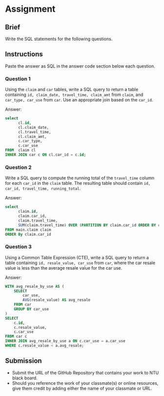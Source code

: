 # Assignment

## Brief

Write the SQL statements for the following questions.

## Instructions

Paste the answer as SQL in the answer code section below each question.

### Question 1

Using the `claim` and `car` tables, write a SQL query to return a table containing `id, claim_date, travel_time, claim_amt` from `claim`, and `car_type, car_use` from `car`. Use an appropriate join based on the `car_id`.

Answer:

```sql
select 
      cl.id,
      cl.claim_date,
      cl.travel_time,
      cl.claim_amt,
      c.car_type,
      c.car_use
FROM  claim cl
INNER JOIN car c ON cl.car_id = c.id; 

```

### Question 2

Write a SQL query to compute the running total of the `travel_time` column for each `car_id` in the `claim` table. The resulting table should contain `id, car_id, travel_time, running_total`.

Answer:

```sql
select
      claim.id,
      claim.car_id,
      claim.travel_time,
      SUM(claim.travel_time) OVER (PARTITION BY claim.car_id ORDER BY claim.id) AS Running_Total
FROM main.claim claim
ORDER By claim.car_id
```

### Question 3

Using a Common Table Expression (CTE), write a SQL query to return a table containing `id, resale_value, car_use` from `car`, where the car resale value is less than the average resale value for the car use.

Answer:

```sql
WITH avg_resale_by_use AS (
    SELECT
        car_use,
        AVG(resale_value) AS avg_resale
    FROM car
    GROUP BY car_use
)
SELECT
    c.id,
    c.resale_value,
    c.car_use
FROM car c
INNER JOIN avg_resale_by_use a ON c.car_use = a.car_use
WHERE c.resale_value < a.avg_resale;
```

## Submission

- Submit the URL of the GitHub Repository that contains your work to NTU black board.
- Should you reference the work of your classmate(s) or online resources, give them credit by adding either the name of your classmate or URL.
